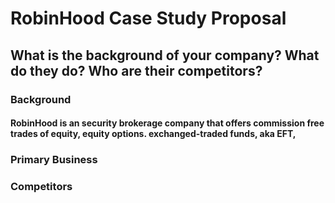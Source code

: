 # RobinHood Case Study Proposal

## What is the background of your company? What do they do? Who are their competitors?

### Background
#### RobinHood is an security brokerage company that offers commission free trades of equity, equity options. exchanged-traded funds, aka EFT, 


### Primary Business

### Competitors